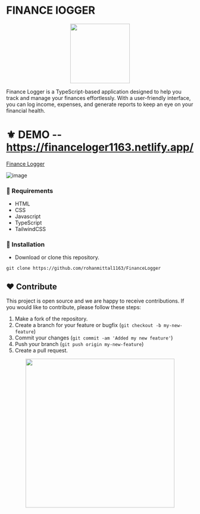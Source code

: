 # FINANCE lOGGER
<p align="center">
  <img src="https://static.vecteezy.com/system/resources/thumbnails/020/716/209/small/flat-icon-bank-bank-icon-where-to-keep-money-illustration-of-saving-in-the-bank-free-png.png" width="160" />
</p>
Finance Logger is a TypeScript-based application designed to help you track and manage your finances effortlessly. With a user-friendly interface, you can log income, expenses, and generate reports to keep an eye on your financial health.

# ⚜ DEMO -- https://financeloger1163.netlify.app/

[Finance Logger](https://github.com/rohanmittal1163/FinanceLogger/assets/97821844/f1b3daac-8313-4c03-99a6-fb63fc217320)

![image](https://github.com/rohanmittal1163/FinanceLogger/assets/97821844/9b2ed5f4-f2ae-4c79-a6dc-70d0b1c5e7f5)


### 📌 Requirements 

- HTML 
- CSS 
- Javascript
- TypeScript
- TailwindCSS

### 🔰 Installation 

- Download or clone this repository.
```
git clone https://github.com/rohanmittal1163/FinanceLogger
```
## ❤ Contribute
This project is open source and we are happy to receive contributions. If you would like to contribute, please follow these steps:

1. Make a fork of the repository.
2. Create a branch for your feature or bugfix (`git checkout -b my-new-feature`)
3. Commit your changes (`git commit -am 'Added my new feature'`)
4. Push your branch (`git push origin my-new-feature`)
5. Create a pull request.

<p align="center">
  <img src="https://user-images.githubusercontent.com/104341274/210186277-0d434bb0-80c0-43a9-b6b0-2e42e18c31a9.png" width="400" />
</p>
